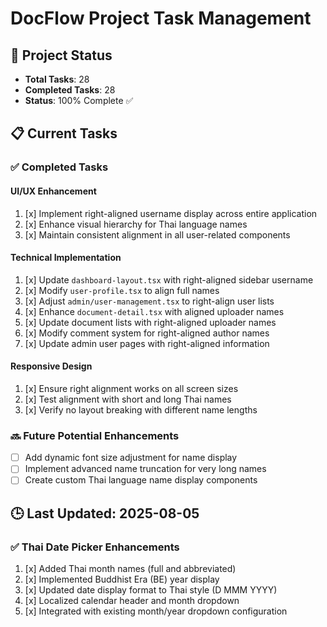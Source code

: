 # DocFlow Project Task Management

## 🚀 Project Status
- **Total Tasks**: 28
- **Completed Tasks**: 28
- **Status**: 100% Complete ✅

## 📋 Current Tasks

### ✅ Completed Tasks

#### UI/UX Enhancement
1. [x] Implement right-aligned username display across entire application
2. [x] Enhance visual hierarchy for Thai language names
3. [x] Maintain consistent alignment in all user-related components

#### Technical Implementation
1. [x] Update `dashboard-layout.tsx` with right-aligned sidebar username
2. [x] Modify `user-profile.tsx` to align full names
3. [x] Adjust `admin/user-management.tsx` to right-align user lists
4. [x] Enhance `document-detail.tsx` with aligned uploader names
5. [x] Update document lists with right-aligned uploader names
6. [x] Modify comment system for right-aligned author names
7. [x] Update admin user pages with right-aligned information

#### Responsive Design
1. [x] Ensure right alignment works on all screen sizes
2. [x] Test alignment with short and long Thai names
3. [x] Verify no layout breaking with different name lengths

### 🔜 Future Potential Enhancements
- [ ] Add dynamic font size adjustment for name display
- [ ] Implement advanced name truncation for very long names
- [ ] Create custom Thai language name display components

## 🕒 Last Updated: 2025-08-05

### ✅ Thai Date Picker Enhancements
1. [x] Added Thai month names (full and abbreviated)
2. [x] Implemented Buddhist Era (BE) year display
3. [x] Updated date display format to Thai style (D MMM YYYY)
4. [x] Localized calendar header and month dropdown
5. [x] Integrated with existing month/year dropdown configuration
